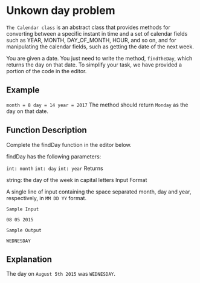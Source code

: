 # Unkown day problem
`The Calendar class` is an abstract class that provides methods for converting between a specific instant in time and a set of calendar fields such as YEAR, MONTH, DAY_OF_MONTH, HOUR, and so on, and for manipulating the calendar fields, such as getting the date of the next week.

You are given a date. You just need to write the method, `findTheDay`, which returns the day on that date. To simplify your task, we have provided a portion of the code in the editor.

## Example
`
month = 8
day = 14
year = 2017
`
The method should return `Monday` as the day on that date.

## Function Description

Complete the findDay function in the editor below.

findDay has the following parameters:

`int: month`
`int: day`
`int: year`
Returns

string: the day of the week in capital letters
Input Format

A single line of input containing the space separated month, day and year, respectively, in `MM DD YY` format.

`Sample Input`
```
08 05 2015
```
`Sample Output`
```
WEDNESDAY
```
## Explanation
The day on `August 5th 2015` was `WEDNESDAY`.

